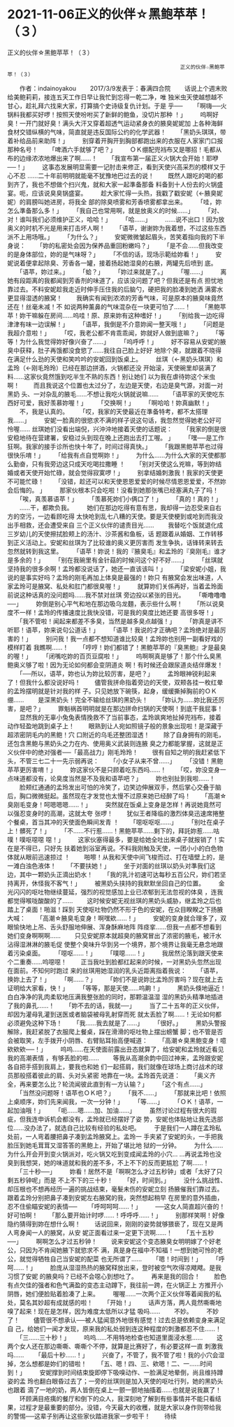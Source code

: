 # 2021-11-06正义的伙伴☆黑鲍苹苹！（３）



正义的伙伴☆黑鲍苹苹！（３）



                                         　　　　　　　　　　　正义的伙伴☆黑鲍苹苹！（３）
 　　作者：indainoyakou 　　2017/3/9发表于：春满四合院
 　　话说上个週末败给美鲍莉莉，接连五天工作日早让我忙到忘得一乾二净，唯 独米虫天使越想越不甘心，趁礼拜六找来大家，打算搞个史诗级复仇计划。于是 乎──
 　　「啊嗨──火锅料我都买好啰！按照天使吩咐买了新鲜的鲍鱼，没切片那种 ！」
 　　呜啊好臭！一开门就好臭！满头大汗又穿着超透气运动紧身衣的腋臭妮妮加 上各种海鲜食材交错纵横的气味，简直就是违反国际公约的化学武器！
 　　「黑奶头琪琪，带着补给品前来助阵！」
 　　别穿着开胸开到胸部都跑出来的衣服在人家家门口报那种名号！
 　　「啤酒六手就够了吧？」
 　　ＯＫ绷配兜裆布又是哪招！毛都从布的边缘浓浓地爆出来了啊……！
 　　「我宣布第一届正义火锅大会开始！耶咿──！」
 　　这事态发展明显需要一记肘击来修正，看到天使兴高采烈的模样又于心不忍 ……二十年前明明就能毫不犹豫地巴过去的说！
 　　既然人跟吃的喝的都到齐了，我也不想做个扫兴鬼，就和大家一起準备那备 料备到十人份去的火锅盛宴。呃，应该说臭臭锅盛宴。
 　　趁大家忙得一头热，我戳了戳安妮（←腋臭妮妮）的肩膀叫她进房，将我全 部的除臭喷雾和芳香喷雾都拿出来。
 　　「哇，妳怎么準备那么多！」
 　　「我自己也常用啊，就是放奥义的时候……」
 　　「对、对！谁叫我们必须维护正义，哈哈！」
 　　「哈……」
 　　……说不出口！因为放奥义的时机不光是用来打击坏人啊！
 　　「语苹，谢谢妳为我着想，不过这些东西派不上用场哦。」
 　　「为什么？」
 　　安妮微微皱起眉头，苦笑着指向我的下半身说：
 　　「妳的私密处会因为保养品重回粉嫩吗？」
 　　「是不会……但我改变的是身体部位，妳的是气味呀？」
 　　「不信的话，现场示範给妳看！」
 　　安妮说着便拿起除臭、芳香各一罐，接着扬起她湿臭的右腋，两罐先后喷到 底。
 　　「语苹，妳过来。」
 　　「蛤？」
 　　「妳过来就是了。」
 　　「喔……」
 　　离她有段距离的我都闻到芳香剂的味道了，应该没问题了吧？但我还是有点 担忧地靠过去。不料安妮趁我走近时伸手压住我的后脑勺，硬把我的脸凑到她洒 满雾水更显得湿透的腋窝！
 　　我确实有闻到浓浓的芳香气味，可是原本的腋臭味竟然还在！丝毫未减！不 如说两种薰鼻的气味混杂在一块更可怕了……！
 　　「黑鲍苹苹！妳干嘛躲在房间……呜哇！原、原来妳有这种嗜好！」
 　　「别给我一边吃得津津有味一边误解！」
 　　「语苹，我倒是不介意妳闻一整天哦！」
 　　「问题是我超介意啦！」
 　　「哎，我老公都不肯乖乖闻，妳就好人做到底嘛？」
 　　「等等！为什么我觉得妳好像兴奋了……」
 　　「呜呼呼！」
 　　好不容易从安妮的腋臭中获释，肚子再饿都没食慾了……我往自己脸上好好 地除个臭，就跟着不晓得在满足什么劲的天使和笑吟吟的安妮回到饭桌上。
 　　丝琪（←黑奶头琪琪）和孟玲（←刚毛玲玲）已经在那边拼酒，火锅都还没 开始滚，天使碗里却装满了料……这家伙竟然饿到吃半生不熟的东西！别让她们 以为我在虐待妳这个米虫啊！
 　　而且我说这个位置也太过分了，左边是天使，右边是臭气源，对面一对黑奶 头、一对杂乱的腋毛……不想让我吃火锅就说嘛……
 　　「语苹家的天使吃东西好可爱，我好羡慕妳喔！」
 　　「交换啊！」
 　　「啊哈哈！妳真幽默！」
 　　不，我是认真的。
 　　「哎，我家的天使最近在準备特考，都不太搭理我……」
 　　安妮一脸真的很慾求不满的样子说这句话，我忽然觉得她老公好可怜喔…… 丝琪她们没看出端倪，兴沖沖地接着天使的话题说：
 　　「我家的倒是很安稳地待在营建署，安稳过头到现在晚上还跑出去打工喔。 」
 　　「嘿──是工作狂啊。我家的接手诊所也快十年了，时间过得真快。」
 　　「我跟黑鲍苹苹也过得很快乐唷！」
 　　「给我有点自觉啊妳！」
 　　为什么……为什么大家的天使都那么勤奋，只有我旁边这只成天吃喝拉撒睡 ！
 　　「别对天使这么兇嘛，等到妳结婚或者天使开始忙碌，就会觉得寂寞啰！」
 　　别拿结婚刺激我！我家的天使更不可能忙碌！
 　　「没错，趁还可以和天使恩恩爱爱的时候尽情恩恩爱爱，不然妳会后悔的。 」
 　　那家伙根本只会吃啦！没看到她那张嘴已经塞满丸子了吗！
 　　「唉，真羡慕语苹！」
 　　「羡慕死妳们小俩口了！」
 　　「真的！真的！」
 　　……干，都欺负我。
 　　她们在那边吃得有意有思，我却得一边忍受来自右方的空污，一边看顾吃得 太快呛到乱七八糟的天使。要是天使梗到或呛到而我没出手相救，还会遭受来自 三个正义伙伴的谴责目光……
 　　我替吃个饭就退化成三岁幼儿的天使擦拭脸颊上的汤汁、沙茶酱和鱼板，话 题跟着从婚姻、工作转移到正义活动上。安妮和丝琪为了比较谁的奥义更厉害而 发生争执，话锋转来转去忽然就转到我这里。
 　　「语苹！妳说！我的『腋臭毛』和孟玲的『臭刚毛』谁才是多余的！」
 　　「别在我碗里有金针菇的时候问这个好不好……」
 　　「丝琪就坚持我的很多余啊！孟玲都没说话了，她还一直该该叫！」
 　　「梁安妮小姐，我说的是事实好吗？孟玲的刚毛再加上体臭是最强的！妳只 有腋窝会发出味道，人家孟玲可是腋窝、私处和肛门都很臭喔！」
 　　就算妳们关係再好，当着孟玲面前说这种话真的没问题吗……我不禁对丝琪 旁边投以紧张的目光。
 　　「嘶噜噜噜──」
 　　妳倒是别心平气和地在那边吸乌龙麵，表示些什么啊！
 　　「所以说臭度不一样！孟玲的传播速度比我快没错，可是我的臭度比她还要 高很多呀！」
 　　「我不管啦！闻起来都差不多臭，当然是越多臭点越强！」
 　　「妳真是讲不听耶！语苹，妳来说句公道话！」
 　　「语苹！我说的才正确吧？孟玲绝对是最厉害的！」
 　　别问我！我一点都不想知道谁比较臭！孟玲妳也别用一副看好戏的模样盯着 我瞧啊……！
 　　「哼哼！妳们都错了！黑鲍苹苹的『臭黑鲍』才是最臭的喔！」
 　　「闭嘴吃妳的百页豆腐啦！」
 　　呜啊啊真是够了！那个什么臭黑鲍奥义够了啦！因为无论如何都会变阴道炎 啊！有时候还会跟尿道炎结伴爆发！
 　　「──所以，语苹，妳也认为妳比较厉害，是吧？」
 　　孟玲眼神锐利起来了！但我什么都没说好吗！
 　　儘管我拼命指着旁边的天使，双颊各挂一枚红晕的孟玲摆明就是针对我的样 子。只见她放下碗筷，起身，缓缓撕掉胸前的ＯＫ绷……
 　　是深黑奶头！完全不输给丝琪的黑奶头！
 　　「妳认为……妳比我还厉害，是吧？」
 　　罪魁祸首明明就是在那边拼命扫锅的天使啊！到底干我屁事！
 　　显然我的无辜小兔兔表情挽救不了当前事态，孟玲飒爽地扯掉兜裆布，接着 动作轻盈地跳到桌子上！
 　　眼熟到让人宛如照镜子般的景象出现啦！是深藏于超浓密阴毛内的黑鲍！穴 口附近的乌毛还整团湿透！
 　　除了自身拥有的刚毛，还包含黑鲍与黑奶头之力在内、使用奥义武装则连腋 臭之力都能掌握，这就是正义伙伴中的绝对强者──「最高战力」刚毛玲玲！
 　　很有自知之明的我赶紧低下头，不管三七二十一先示弱再说：
 　　「小女子从来不曾……」
 　　「没错！黑鲍苹苹更厉害唷！」
 　　妳这家伙不是只顾着吃东西吗……！
 　　「哎，妳没变身一点味道都没有，论臭度当然是不及我和语苹吧？」
 　　妳也别扯到我啦……！
 　　脸颊红通通的孟玲发出可怕的冷笑了，边笑边伸展双手，然后掌心交叠于脑 后，胸口微微挺起。虽然现在才发觉也太慢不过原来她已经醉了吗！
 　　「高潮☆臭刚毛变身！呵嗯嗯嗯……！」
 　　突然就在饭桌上变身是怎样！再说她竟然可以强忍变身时的高潮，这就太夸 张啰！
 　　犹似王者降临的激烈体臭迅速席捲整个餐桌，首当其冲的天使面色瞬间发青 ！
 　　「噁呕呕呕……」
 　　「别吐在桌子上！髒死了！」
 　　「不……不行惹……！黑鲍苹苹……剩下的，拜託妳惹……咕噗！噗呕噁噁 噁！」
 　　这家伙塞得最多，要是给她全吐出来桌子就报销了！实在是不得已，只好先 扶着她到浴室再说。不料我刚触及天使，一团小小的白色物体就从眼前迅速掠过 ！
 　　啪嚓！从我和天使中间飞梭而过、打在墙壁上的，是一滩白浊色液体！
 　　「不要扶她！」
 　　坐于对面的丝琪以奶头对準我们这边，其中一颗奶头正滴出奶水！
 　　「我的乳汁初速可达每秒五百公尺，妳们若坚持离开，休怪我不客气！」
 　　被黑奶头挟持的我默默坐回自己的位置。
 　　金光闪闪的呕吐物继续蔓延，强烈的视觉感加上业已浓郁到无法忽视的体臭 ，连我都觉得喉咙酸酸的了……
 　　这时候安妮无视丝琪的黑奶头威胁，继孟玲之后也踏上了桌面！啪滋！踩到 天使呕吐物仍然不形于色的安妮，在众目睽睽之下扬腋大喊：
 　　「高潮☆腋臭毛变身！啊嘿欸……！」
 　　安妮的变身就合理多了，双眼愉快地上吊、舌头舒服地伸展、浑身酥麻地阵 阵痉挛……但我一点都不想看到她们变身啊啊啊……
 　　只见安妮原本就超臭的腋窝冒出了浓密的腋毛，被汗水沾得湿淋淋的腋毛促 使整个臭味升华到另一个境界，那个境界让我毫无悬念地跟着污染桌面。
 　　「噁呕……！」
 　　「噗噁……！」
 　　我居然沦落到跟天使来个二重奏……呜噁噁！
 　　正当我吐到脸都红起来的时候，一对黑奶头忽然出现在面前。不知何时跑过 来的丝琪用她湿润的乳头近距离指着我说：
 　　「语苹，换妳上去了！」
 　　「啊……？」
 　　「妳们不是说妳比孟玲厉害吗？现在就上去证明给大家看，快！」
 　　「等等，那是天使……呜齁！」
 　　黑奶头倏地逼近！白白净净的乳肉柔软地压满我整张脸的同时，那颗温温湿 湿的黑奶头精準地插进了我的鼻孔……！
 　　「妳不去的话，我就──」
 　　当了二十五年的正义伙伴，却因为灌母乳灌到送医或者脑袋被母乳射穿而死 就太丢脸了啊……！无论如何都必须避免这种下场！
 　　「我……我去就是了……」
 　　「很好。」
 　　黑奶头警报解除，我赶紧脱了衣服爬上餐桌，踩在滑滑的呕吐物上摆出螃蟹 脚；也不管是否会被取笑，左手拨开小阴唇、右臂贴耳抬高便喊道：
 　　「高潮☆臭黑鲍变身！噫欸欸欸──！」
 　　呜呜……在天使面前露出丑态就算了，给安妮和孟玲就近看见我的高潮表情 ，有够丢脸的啦……
 　　等我从高潮余韵中回过神来，孟玲跟安妮各自把手搭到我肩上，要我也和她 们一起搭肩，我们就像在球场上商讨战术的球员那般搭着彼此的肩、头对头紧密 地靠在一块。孟玲首先说道：
 　　「奥义齐全，再来要怎么比？轮流闻彼此直到有一方认输？」
 　　「这个有点……」
 　　「当然没问题呀！语苹也ＯＫ吧？」
 　　「我不……」
 　　「那就来比吧！依照上桌顺序，妳们先来闻我，一次一分钟！」
 　　「等……」
 　　「ＯＫ！语苹，一起加油哦！」
 　　「呃……嗯……加、加油……」
 　　虽然讨论过程有很大的瑕疵，但我连申诉机会都没有，孟玲就已经摆好了姿 势，安妮也体贴地让我先选部位……没办法了，就选自己比较有经验的私处吧。
 　　于是我们一人蹲在孟玲私处前，一人弯着腰把鼻子凑到孟玲腋窝上。孟玲一 手夹紧了安妮的头，一手把我脸压到她毛茸茸又湿答答的黑鲍上，开始了堪比地 狱的一分钟。
 　　为什么……为什么开会开到变火锅派对，吃火锅又吃到变成闻孟玲的小穴… …再说孟玲也没臭到我想哭，她的味道就和我的差不多，不上不下的反而更尴尬 了啊……！
 　　「三十秒──」
 　　妳看！居然不是「啊啊怎么才过五秒钟」或者「太好了只剩五秒钟呢」而是 不上不下的三十秒！
 　　「好，时间到。」
 　　没什么挑战性、却压根也不想再经历一遍的挑战结束，毫髮未伤的安妮立刻 扬腋催我们靠过去。跟着孟玲分别把鼻子凑到安妮左右腋窝的我，突然想起稍早 在房里的意外插曲，忍不住偷瞄安妮的表情──
 　　「呼呵呵呵……！」
 　　──这女人简直超兴奋的！好可怕啊！
 　　「那么要开始计时啰……！呼呼呼……！」
 　　别那样笑啊！好像隐约猜得到妳在想什么啊！
 　　话说回来，刚刚的姿势就够猥亵了，现在又是两人弯身闻一人的腋窝，从安 妮正面看过来一定更下流啊……！
 　　「五十五秒──」
 　　啊啊怎么才过五秒钟！
 　　说来安妮这个变态腋臭女明明嫁了个好老公，只因为不肯闻她腋下就慾求不 满，真是身在福中不知福！一想到她可怜的老公，就觉得牺牲自己当安妮的配菜 也无所谓了……
 　　「嗯！时间到！」
 　　「呼呵……！」
 　　脸庞从湿湿热热的腋窝释放出来，登时被空气吹得凉飕飕。是我习惯了安妮 的腋臭吗？已经不会噁心到想吐了。
 　　再来是我的回合！
 　　脸色有点欠佳的强者和色气满盈的变态主动蹲下，我往前一跨，在火锅正上 方推开小阴唇，她们便脸贴着脸凑了上来。
 　　喔喔……一次两个正义伙伴等着闻我的私处，莫名其妙超有成就感的啦！
 　　「开始！」
 　　话声方落，两人竟然嘶嘶地嗅了起来！现在是怎样，因为难度太低所以才猛 吸吗……
 　　不妙。
 　　不妙了！
 　　儘管很不想承认──被人猛闻意外地很有感觉！过去总是依赖变身来满足自 己，给她们一闻才发现，原来我的私处弱到连这种程度的刺激都忍不住……！
 　　「三……三十秒！」
 　　呜呜……不用特地检查也知道里面浸水惹……
 　　这两个女人还在那边嘶嘶、嘶嘶个不停，就算是比赛好了，有必要这样一直 刺激我吗……
 　　「最后十秒……！」
 　　兴奋了，不管了，我不管了啦！我的小穴会湿掉，怎么想都是妳们的错啦！
 　　「五、嗯！四、三、欸嗯！二、一……时间到！」
 　　安妮撑到时间结束旋即停下吸嗅动作、一脸满足地晕倒，尚且维持蹲姿的孟 玲也翻白眼昏过去了；一旁的丝琪则是加入天使的呕吐行列，她的黑奶头也跟着 滴了一地的奶，两人皆倒在桌上一颤一颤地抽搐着……也就是说我赢了！
 　　环顾满目疮痍的餐厅和倒下的众人，我深刻地了解到有些事情并不能只看结 果，过程才是最重要的部分。没错，今天最大的收穫，就是大家以身作则带给我 的警惕──这辈子别再让这些家伙踏进我家一步啦干！
 　　待续


